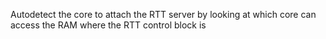 Autodetect the core to attach the RTT server by looking at which core can access the RAM where the RTT control block is
